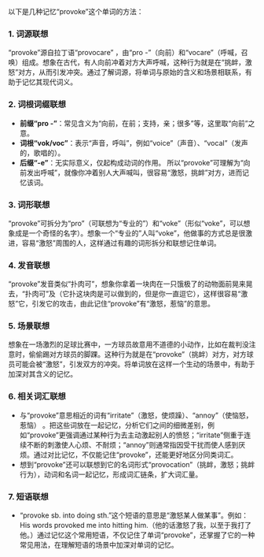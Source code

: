 以下是几种记忆“provoke”这个单词的方法：

### 1. 词源联想
“provoke”源自拉丁语“provocare” ，由“pro -”（向前）和“vocare”（呼喊，召唤）组成。想象在古代，有人向前冲着对方大声呼喊，这种行为就是在“挑衅，激怒”对方，从而引发冲突。通过了解词源，将单词与原始的含义和场景相联系，有助于记忆其现代词义。

### 2. 词根词缀联想
 - **前缀“pro -”**：常见含义为“向前，在前；支持，亲；很多”等，这里取“向前”之意。
 - **词根“vok/voc”**：表示“声音，呼叫”，例如“voice”（声音）、“vocal”（发声的，歌唱的）。
 - **后缀“-e”**：无实际意义，仅起构成动词的作用。
所以“provoke”可理解为“向前发出呼喊”，就像你冲着别人大声喊叫，很容易“激怒，挑衅”对方，进而记忆该词。

### 3. 词形联想
“provoke”可拆分为“pro”（可联想为“专业的”）和“voke”（形似“voke”，可以想象成是一个奇怪的名字）。想象一个“专业的”人叫“voke”，他做事的方式总是很激进，容易“激怒”周围的人，这样通过有趣的词形拆分和联想记住单词。

### 4. 发音联想
“provoke”发音类似“扑肉可”，想象你拿着一块肉在一只饿极了的动物面前晃来晃去，“扑肉可”及（它扑这块肉是可以做到的，但是你一直逗它），这样很容易“激怒”它，引发它的攻击，由此记住“provoke”有“激怒，惹恼”的意思。

### 5. 场景联想
想象在一场激烈的足球比赛中，一方球员故意用不道德的小动作，比如在裁判没注意时，偷偷踢对方球员的脚踝。这种行为就是在“provoke”（挑衅）对方，对方球员可能会被“激怒”，引发双方的冲突。将单词放在这样一个生动的场景中，有助于加深对其含义的记忆。

### 6. 相关词汇联想
 - 与“provoke”意思相近的词有“irritate”（激怒，使烦躁）、“annoy”（使恼怒，惹恼） 。把这些词放在一起记忆，分析它们之间的细微差别，例如“provoke”更强调通过某种行为去主动激起别人的愤怒；“irritate”侧重于连续不断的刺激使人心烦、不耐烦；“annoy”则通常指因受干扰而使人感到厌烦。通过对比记忆，不仅能记住“provoke”，还能更好地区分同类词汇。
 - 想到“provoke”还可以联想到它的名词形式“provocation”（挑衅，激怒；挑衅行为），动词和名词一起记忆，形成词汇链条，扩大词汇量。

### 7. 短语联想
 - “provoke sb. into doing sth.”这个短语的意思是“激怒某人做某事”。例如：His words provoked me into hitting him.（他的话激怒了我，以至于我打了他。）通过记忆这个常用短语，不仅记住了单词“provoke”，还掌握了它的一种常见用法，在理解短语的场景中加深对单词的记忆。 